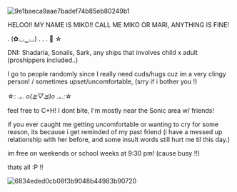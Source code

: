 ![9e1baeca9aae7badef74b85eb80249b1](https://github.com/user-attachments/assets/b73312f2-e584-4fa1-9a9e-a0c91ab40d2c)

HELOO!! MY NAME IS MIKO!! CALL ME MIKO OR MARI, ANYTHING IS FINE!

. (✿◡‿◡) 
.          .                     .          🍰                  ☆
    
DNI: Shadaria, Sonails, Sark, any ships that involves child x adult (proshippers included..)   
      
I go to people randomly since I really need cuds/hugs cuz im a very clingy person! / sometimes upset/uncomfortable, (srry if i bother you !)    
    
☆*: .｡. o(≧▽≦)o .｡.:*☆ 

feel free to C+H! I dont bite, I'm mostly near the Sonic area w/ friends!  
  
 if you ever caught me getting uncomfortable or wanting to cry for some reason, its because i get reminded of my past friend (i have a messed up relationship with her before, and some insult words still hurt me til this day.) 
  
 im free on weekends or school weeks at 9:30 pm! (cause busy !!)   
  
 thats all :P !!      

  ![6834eded0cb08f3b9048b44983b90720](https://github.com/user-attachments/assets/9793abc7-2211-4d1a-a514-7ad7dc583b1a)
